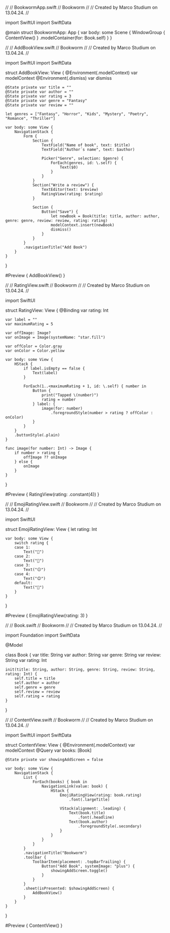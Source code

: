 //
//  BookwormApp.swift
//  Bookworm
//
//  Created by Marco Studium on 13.04.24.
//

import SwiftUI
import SwiftData

@main
struct BookwormApp: App {
    var body: some Scene {
        WindowGroup {
            ContentView()
        }
        .modelContainer(for: Book.self)
    }
}

//
//  AddBookView.swift
//  Bookworm
//
//  Created by Marco Studium on 13.04.24.
//

import SwiftUI
import SwiftData

struct AddBookView: View {
    @Environment(\.modelContext) var modelContext
    @Environment(\.dismiss) var dismiss
    
    @State private var title = ""
    @State private var author = ""
    @State private var rating = 3
    @State private var genre = "Fantasy"
    @State private var review = ""
    
    let genres = ["Fantasy", "Horror", "Kids", "Mystery", "Poetry", "Romance", "Thriller"]
    
    var body: some View {
        NavigationStack {
            Form {
                Section {
                    TextField("Name of book", text: $title)
                    TextField("Author´s name", text: $author)
                    
                    Picker("Genre", selection: $genre) {
                        ForEach(genres, id: \.self) {
                            Text($0)
                        }
                    }
                }
                Section("Write a review") {
                    TextEditor(text: $review)
                    RatingView(rating: $rating)
                }
                
                Section {
                    Button("Save") {
                        let newBook = Book(title: title, author: author, genre: genre, review: review, rating: rating)
                        modelContext.insert(newBook)
                        dismiss()
                    }
                }
            }
            .navigationTitle("Add Book")
        }
    }
}

#Preview {
    AddBookView()
}

//
//  RatingView.swift
//  Bookworm
//
//  Created by Marco Studium on 13.04.24.
//

import SwiftUI

struct RatingView: View {
    @Binding var rating: Int
    
    var label = ""
    var maximumRating = 5
    
    var offImage: Image?
    var onImage = Image(systemName: "star.fill")
    
    var offColor = Color.gray
    var onColor = Color.yellow

    var body: some View {
        HStack {
            if label.isEmpty == false {
                Text(label)
            }
            
            ForEach(1..<maximumRating + 1, id: \.self) { number in
                Button {
                    print("Tapped \(number)")
                    rating = number
                } label: {
                    image(for: number)
                        .foregroundStyle(number > rating ? offColor : onColor)
                }
            }
        }
        .buttonStyle(.plain)
    }
    
    func image(for number: Int) -> Image {
        if number > rating {
            offImage ?? onImage
        } else {
            onImage
        }
    }
}

#Preview {
    RatingView(rating: .constant(4))
}

//
//  EmojiRatingView.swift
//  Bookworm
//
//  Created by Marco Studium on 13.04.24.
//

import SwiftUI

struct EmojiRatingView: View {
    let rating: Int
    
    var body: some View {
        switch rating {
        case 1:
            Text("😤")
        case 2:
            Text("🥱")
        case 3:
            Text("😐")
        case 4:
            Text("😊")
        default:
            Text("🤯")
        }
    }
}

#Preview {
    EmojiRatingView(rating: 3)
}

//
//  Book.swift
//  Bookworm
//
//  Created by Marco Studium on 13.04.24.
//

import Foundation
import SwiftData

@Model

class Book {
    var title: String
    var author: String
    var genre: String
    var review: String
    var rating: Int
    
    init(title: String, author: String, genre: String, review: String, rating: Int) {
        self.title = title
        self.author = author
        self.genre = genre
        self.review = review
        self.rating = rating
    }
}

//
//  ContentView.swift
//  Bookworm
//
//  Created by Marco Studium on 13.04.24.
//

import SwiftUI
import SwiftData

struct ContentView: View {
    @Environment(\.modelContext) var modelContext
    @Query var books: [Book]
    
    @State private var showingAddScreen = false
    
    var body: some View {
        NavigationStack {
            List {
                ForEach(books) { book in
                    NavigationLink(value: book) {
                        HStack {
                            EmojiRatingView(rating: book.rating)
                                .font(.largeTitle)
                            
                            VStack(alignment: .leading) {
                                Text(book.title)
                                    .font(.headline)
                                Text(book.author)
                                    .foregroundStyle(.secondary)
                            }
                        }
                    }
                }
            }
            .navigationTitle("Bookworm")
            .toolbar {
                ToolbarItem(placement: .topBarTrailing) {
                    Button("Add Book", systemImage: "plus") {
                        showingAddScreen.toggle()
                    }
                }
            }
            .sheet(isPresented: $showingAddScreen) {
                AddBookView()
            }
        }
    }
}

#Preview {
    ContentView()
}

